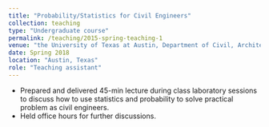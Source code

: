 ```yaml
---
title: "Probability/Statistics for Civil Engineers"
collection: teaching
type: "Undergraduate course"
permalink: /teaching/2015-spring-teaching-1
venue: "the University of Texas at Austin, Department of Civil, Architectual, and Environmental Engineering"
date: Spring 2018
location: "Austin, Texas"
role: "Teaching assistant"
---
```


* Prepared and delivered 45-min lecture during class laboratory sessions to discuss how to use statistics and probability to solve practical problem as civil engineers.
* Held office hours for further discussions.
